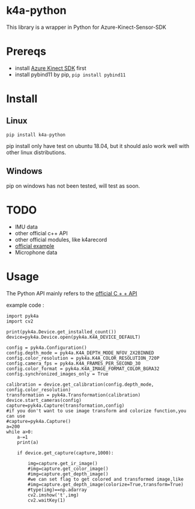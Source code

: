 # k4a-python
This library is a wrapper in Python  for Azure-Kinect-Sensor-SDK

# Prereqs
* install [Azure Kinect SDK](https://github.com/microsoft/Azure-Kinect-Sensor-SDK) first
* install pybind11 by pip, ```pip install pybind11```

# Install
## Linux
```
pip install k4a-python
```
pip install only have test on ubuntu 18.04, but it should aslo work well with other linux distributions.

## Windows
pip on windows has not been tested, will test as soon.

# TODO
* IMU data
* other official c++ API
* other official modules, like k4arecord
* [official example](https://github.com/microsoft/Azure-Kinect-Sensor-SDK/tree/develop/examples)
* Microphone data
# Usage
The Python API mainly refers to the [official C + + API](https://microsoft.github.io/Azure-Kinect-Sensor-SDK/master/group__cppsdk.html)

example code :
```
import pyk4a
import cv2

print(pyk4a.Device.get_installed_count())
device=pyk4a.Device.open(pyk4a.K4A_DEVICE_DEFAULT)

config = pyk4a.Configuration()
config.depth_mode = pyk4a.K4A_DEPTH_MODE_NFOV_2X2BINNED
config.color_resolution = pyk4a.K4A_COLOR_RESOLUTION_720P
config.camera_fps = pyk4a.K4A_FRAMES_PER_SECOND_30
config.color_format = pyk4a.K4A_IMAGE_FORMAT_COLOR_BGRA32
config.synchronized_images_only = True

calibration = device.get_calibration(config.depth_mode, config.color_resolution)
transformation = pyk4a.Transformation(calibration)
device.start_cameras(config)
capture=pyk4a.Capture(transformation,config)
#if you don't want to use image transform and colorize function,you can use
#capture=pyk4a.Capture()
a=200
while a>0:
    a-=1
    print(a)

    if device.get_capture(capture,1000):

        img=capture.get_ir_image()
        #img=capture.get_color_image()
        #img=capture.get_depth_image()
        #we can set flag to get colored and transformed image,like
        #img=capture.get_depth_image(colorize=True,transform=True)
        #type(img)==np.adarray
        cv2.imshow('t',img)
        cv2.waitKey(1)
```
